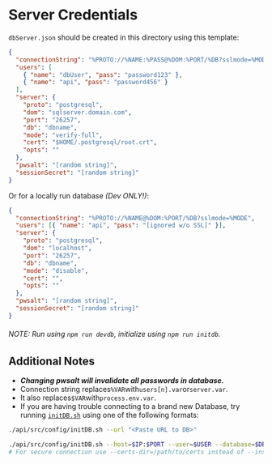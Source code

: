 # Server Credentials

`dbServer.json` should be created in this directory using this template:

```json
{
  "connectionString": "%PROTO://%NAME:%PASS@%DOM:%PORT/%DB?sslmode=%MODE&sslrootcert=%CERT&options=%OPTS",
  "users": [
    { "name": "dbUser", "pass": "password123" },
    { "name": "api", "pass": "password456" }
  ],
  "server": {
    "proto": "postgresql",
    "dom": "sqlserver.domain.com",
    "port": "26257",
    "db": "dbname",
    "mode": "verify-full",
    "cert": "$HOME/.postgresql/root.crt",
    "opts": ""
  },
  "pwsalt": "[random string]",
  "sessionSecret": "[random string]"
}
```

Or for a locally run database _(Dev ONLY!)_:

```json
{
  "connectionString": "%PROTO://%NAME@%DOM:%PORT/%DB?sslmode=%MODE",
  "users": [{ "name": "api", "pass": "[ignored w/o SSL]" }],
  "server": {
    "proto": "postgresql",
    "dom": "localhost",
    "port": "26257",
    "db": "dbname",
    "mode": "disable",
    "cert": "",
    "opts": ""
  },
  "pwsalt": "[random string]",
  "sessionSecret": "[random string]"
}
```

###### NOTE: Run using `npm run devdb`, initialize using `npm run initdb`.

## Additional Notes

- **_Changing pwsalt will invalidate all passwords in database._**
- Connection string replaces`%VAR`with`users[n].var`or`server.var`.
- It also replaces`$VAR`with`process.env.var`.
- If you are having trouble connecting to a brand new Database, try running [`initDB.sh`](./initDB.sh) using one of the following formats:

```sh
./api/src/config/initDB.sh --url "<Paste URL to DB>"

./api/src/config/initDB.sh --host=$IP:$PORT --user=$USER --database=$DBNAME --insecure
# For secure connection use --certs-dir=/path/to/certs instead of --insecure
```
